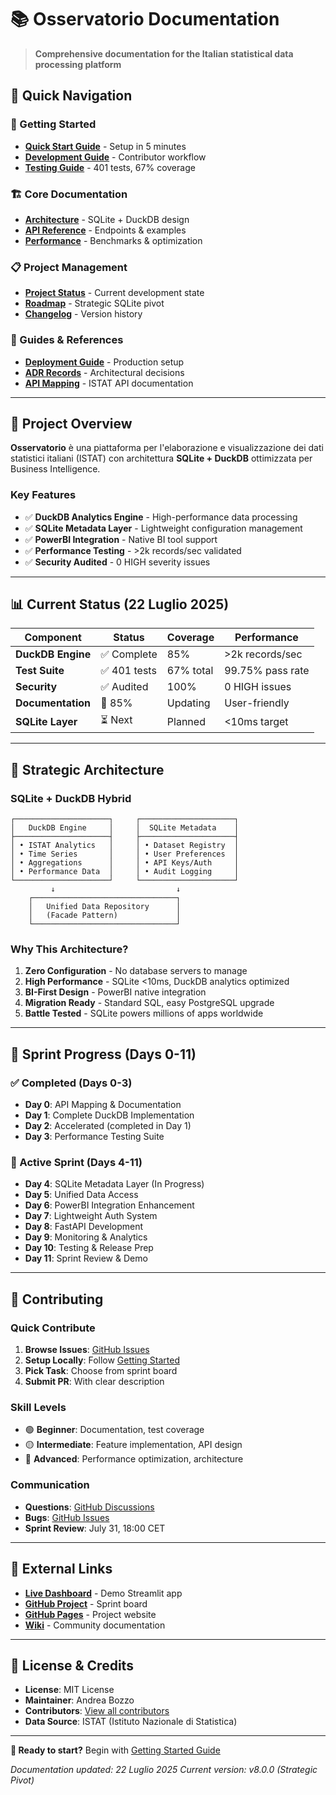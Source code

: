 # 📚 Osservatorio Documentation

> **Comprehensive documentation for the Italian statistical data processing platform**

## 🚀 Quick Navigation

### 📖 Getting Started
- **[Quick Start Guide](GETTING_STARTED.md)** - Setup in 5 minutes
- **[Development Guide](guides/DEVELOPMENT.md)** - Contributor workflow
- **[Testing Guide](guides/TESTING.md)** - 401 tests, 67% coverage

### 🏗️ Core Documentation
- **[Architecture](core/ARCHITECTURE.md)** - SQLite + DuckDB design
- **[API Reference](core/API_REFERENCE.md)** - Endpoints & examples
- **[Performance](core/PERFORMANCE.md)** - Benchmarks & optimization

### 📋 Project Management
- **[Project Status](project/PROJECT_STATE.md)** - Current development state
- **[Roadmap](project/ROADMAP.md)** - Strategic SQLite pivot
- **[Changelog](reference/CHANGELOG.md)** - Version history

### 📝 Guides & References
- **[Deployment Guide](guides/DEPLOYMENT.md)** - Production setup
- **[ADR Records](reference/adr/)** - Architectural decisions
- **[API Mapping](api/api-mapping.md)** - ISTAT API documentation

---

## 🎯 Project Overview

**Osservatorio** è una piattaforma per l'elaborazione e visualizzazione dei dati statistici italiani (ISTAT) con architettura **SQLite + DuckDB** ottimizzata per Business Intelligence.

### Key Features
- ✅ **DuckDB Analytics Engine** - High-performance data processing
- ✅ **SQLite Metadata Layer** - Lightweight configuration management
- ✅ **PowerBI Integration** - Native BI tool support
- ✅ **Performance Testing** - >2k records/sec validated
- ✅ **Security Audited** - 0 HIGH severity issues

---

## 📊 Current Status (22 Luglio 2025)

| Component | Status | Coverage | Performance |
|-----------|--------|----------|-------------|
| **DuckDB Engine** | ✅ Complete | 85% | >2k records/sec |
| **Test Suite** | ✅ 401 tests | 67% total | 99.75% pass rate |
| **Security** | ✅ Audited | 100% | 0 HIGH issues |
| **Documentation** | 🔄 85% | Updating | User-friendly |
| **SQLite Layer** | ⏳ Next | Planned | <10ms target |

---

## 🚀 Strategic Architecture

### SQLite + DuckDB Hybrid
```
┌─────────────────────┐     ┌─────────────────────┐
│   DuckDB Engine     │     │  SQLite Metadata    │
├─────────────────────┤     ├─────────────────────┤
│ • ISTAT Analytics   │     │ • Dataset Registry  │
│ • Time Series       │     │ • User Preferences  │
│ • Aggregations      │     │ • API Keys/Auth     │
│ • Performance Data  │     │ • Audit Logging     │
└─────────────────────┘     └─────────────────────┘
         ↓                           ↓
    ┌────────────────────────────────┐
    │   Unified Data Repository      │
    │   (Facade Pattern)             │
    └────────────────────────────────┘
```

### Why This Architecture?
1. **Zero Configuration** - No database servers to manage
2. **High Performance** - SQLite <10ms, DuckDB analytics optimized
3. **BI-First Design** - PowerBI native integration
4. **Migration Ready** - Standard SQL, easy PostgreSQL upgrade
5. **Battle Tested** - SQLite powers millions of apps worldwide

---

## 🎯 Sprint Progress (Days 0-11)

### ✅ Completed (Days 0-3)
- **Day 0**: API Mapping & Documentation
- **Day 1**: Complete DuckDB Implementation
- **Day 2**: Accelerated (completed in Day 1)
- **Day 3**: Performance Testing Suite

### 🔄 Active Sprint (Days 4-11)
- **Day 4**: SQLite Metadata Layer (In Progress)
- **Day 5**: Unified Data Access
- **Day 6**: PowerBI Integration Enhancement
- **Day 7**: Lightweight Auth System
- **Day 8**: FastAPI Development
- **Day 9**: Monitoring & Analytics
- **Day 10**: Testing & Release Prep
- **Day 11**: Sprint Review & Demo

---

## 👥 Contributing

### Quick Contribute
1. **Browse Issues**: [GitHub Issues](https://github.com/AndreaBozzo/Osservatorio/issues)
2. **Setup Locally**: Follow [Getting Started](GETTING_STARTED.md)
3. **Pick Task**: Choose from sprint board
4. **Submit PR**: With clear description

### Skill Levels
- 🟢 **Beginner**: Documentation, test coverage
- 🟡 **Intermediate**: Feature implementation, API design
- 🔴 **Advanced**: Performance optimization, architecture

### Communication
- **Questions**: [GitHub Discussions](https://github.com/AndreaBozzo/Osservatorio/discussions)
- **Bugs**: [GitHub Issues](https://github.com/AndreaBozzo/Osservatorio/issues)
- **Sprint Review**: July 31, 18:00 CET

---

## 🔗 External Links

- **[Live Dashboard](https://osservatorio-dashboard.streamlit.app/)** - Demo Streamlit app
- **[GitHub Project](https://github.com/AndreaBozzo/Osservatorio/projects)** - Sprint board
- **[GitHub Pages](https://andreabozzo.github.io/Osservatorio/)** - Project website
- **[Wiki](https://github.com/AndreaBozzo/Osservatorio/wiki)** - Community documentation

---

## 📄 License & Credits

- **License**: MIT License
- **Maintainer**: Andrea Bozzo
- **Contributors**: [View all contributors](https://github.com/AndreaBozzo/Osservatorio/contributors)
- **Data Source**: ISTAT (Istituto Nazionale di Statistica)

---

**🎯 Ready to start?** Begin with [Getting Started Guide](GETTING_STARTED.md)

*Documentation updated: 22 Luglio 2025*
*Current version: v8.0.0 (Strategic Pivot)*
